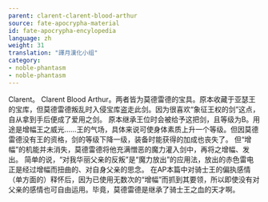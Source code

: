 ```yaml
---
parent: clarent-clarent-blood-arthur
source: fate-apocrypha-material
id: fate-apocrypha-encylopedia
language: zh
weight: 31
translation: "譯月漢化小组"
category:
- noble-phantasm
- noble-phantasm
---
```


Clarent。
Clarent Blood Arthur。两者皆为莫德雷德的宝具。原本收藏于亚瑟王的宝库，但莫德雷德叛乱时入侵宝库盗走此剑。因为很喜欢“象征王权的剑”这点，自从拿到手后便成了爱用之剑。
原本继承王位时会被给予这把剑，且等级为B。用途是增幅王之威光……王的气场，具体来说可使身体素质上升一个等级。但因莫德雷德没有王的资格，剑的等级下降一级，装备时能获得的加成也丧失了。
但“增幅”的机能并未消失，莫德雷德将他充满憎恶的魔力灌入剑中，再将之增幅、发出。
简单的说，“对我华丽父亲的反叛”是“魔力放出”的应用法，放出的赤色雷电正是经过增幅而扭曲的、对自身父亲的思念。
在AP本篇中对骑士王的偏执感情（单方面的）释怀后，因为已使用无数次的“增幅”而抓到其要领，所以即使没有对父亲的感情也可自由运用。毕竟，莫德雷德是继承了骑士王之血的天才啊。
